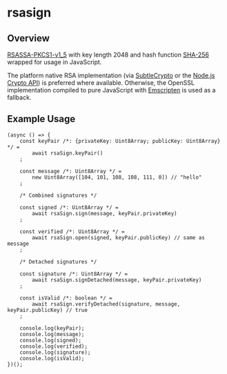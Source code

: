 # rsasign

## Overview

[RSASSA-PKCS1-v1_5](https://tools.ietf.org/html/rfc3447#section-8.2) with key length 2048 and 
hash function [SHA-256](https://en.wikipedia.org/wiki/SHA-2) wrapped for usage in JavaScript.

The platform native RSA implementation (via
[SubtleCrypto](https://developer.mozilla.org/en-US/docs/Web/API/SubtleCrypto) or the
[Node.js Crypto API](https://nodejs.org/api/crypto.html)) is preferred where available.
Otherwise, the OpenSSL implementation compiled to pure JavaScript with
[Emscripten](https://github.com/kripken/emscripten) is used as a fallback.

## Example Usage

	(async () => {
		const keyPair /*: {privateKey: Uint8Array; publicKey: Uint8Array} */ =
			await rsaSign.keyPair()
		;

		const message /*: Uint8Array */ =
			new Uint8Array([104, 101, 108, 108, 111, 0]) // "hello"
		;

		/* Combined signatures */

		const signed /*: Uint8Array */ =
			await rsaSign.sign(message, keyPair.privateKey)
		;

		const verified /*: Uint8Array */ =
			await rsaSign.open(signed, keyPair.publicKey) // same as message
		;

		/* Detached signatures */
		
		const signature /*: Uint8Array */ =
			await rsaSign.signDetached(message, keyPair.privateKey)
		;

		const isValid /*: boolean */ =
			await rsaSign.verifyDetached(signature, message, keyPair.publicKey) // true
		;

		console.log(keyPair);
		console.log(message);
		console.log(signed);
		console.log(verified);
		console.log(signature);
		console.log(isValid);
	})();
